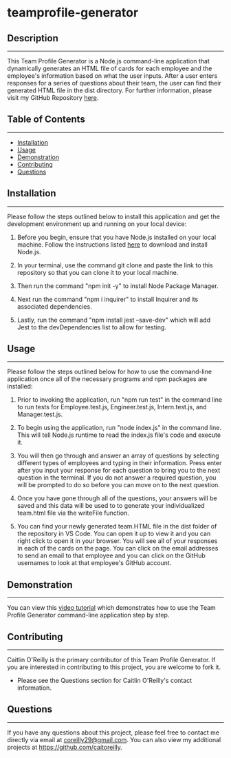# teamprofile-generator

## Description 

---

This Team Profile Generator is a Node.js command-line application that dynamically generates an HTML file of cards for each employee and the employee's information based on what the user inputs. After a user enters responses for a series of questions about their team, the user can find their generated HTML file in the dist directory. For further information, please visit my GitHub Repository [here](https://github.com/caitoreilly/teamprofile-generator.git).

## Table of Contents 

---

- [Installation](#installation)
- [Usage](#usage)
- [Demonstration](#demonstration)
- [Contributing](#contributing)
- [Questions](#questions)

## Installation

---

Please follow the steps outlined below to install this application and get the development environment up and running on your local device:

1. Before you begin, ensure that you have Node.js installed on your local machine. Follow the instructions listed [here](https://nodejs.org/en/download/) to download and install Node.js.

2. In your terminal, use the command git clone and paste the link to this repository so that you can clone it to your local machine.

3. Then run the command "npm init -y" to install Node Package Manager.

4. Next run the command "npm i inquirer" to install Inquirer and its associated dependencies. 

5. Lastly, run the command "npm install jest –save-dev" which will add Jest to the devDependencies list to allow for testing.

## Usage 

---

Please follow the steps outlined below for how to use the command-line application once all of the necessary programs and npm packages are installed:

1. Prior to invoking the application, run "npm run test" in the command line to run tests for Employee.test.js, Engineer.test.js, Intern.test.js, and Manager.test.js.

2. To begin using the application, run "node index.js" in the command line. This will tell Node.js runtime to read the index.js file's code and execute it.

3. You will then go through and answer an array of questions by selecting different types of employees and typing in their information. Press enter after you input your response for each question to bring you to the next question in the terminal. If you do not answer a required question, you will be prompted to do so before you can move on to the next question.

4. Once you have gone through all of the questions, your answers will be saved and this data will be used to to generate your individualized team.html file via the writeFile function.

5. You can find your newly generated team.HTML file in the dist folder of the repository in VS Code. You can open it up to view it and you can right click to open it in your browser. You will see all of your responses in each of the cards on the page. You can click on the email addresses to send an email to that employee and you can click on the GitHub usernames to look at that employee's GitHub account.

## Demonstration 

---

You can view this [video tutorial](https://drive.google.com/file/d/1V_o0iosXwMqvvPjbB_QJIT750rasnAmt/view?usp=sharing) which demonstrates how to use the Team Profile Generator command-line application step by step.

## Contributing 

---

Caitlin O'Reilly is the primary contributor of this Team Profile Generator. If you are interested in contributing to this project, you are welcome to fork it.

- Please see the Questions section for Caitlin O'Reilly's contact information.

## Questions 

---

If you have any questions about this project, please feel free to contact me directly via email at coreilly29@gmail.com.
You can also view my additional projects at https://github.com/caitoreilly.
